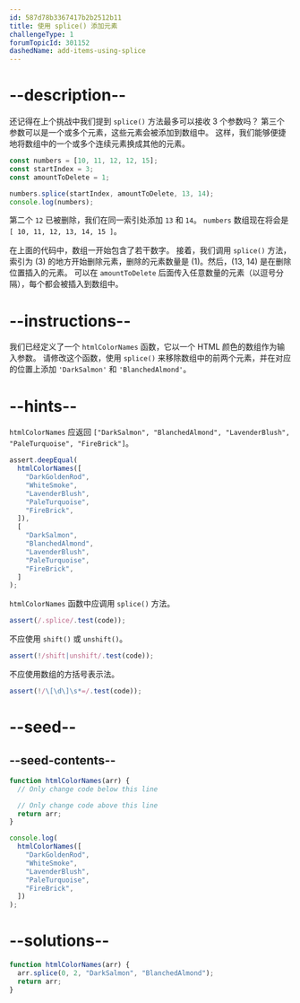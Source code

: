```yaml
---
id: 587d78b3367417b2b2512b11
title: 使用 splice() 添加元素
challengeType: 1
forumTopicId: 301152
dashedName: add-items-using-splice
---
```


# --description--

还记得在上个挑战中我们提到 `splice()` 方法最多可以接收 3 个参数吗？ 第三个参数可以是一个或多个元素，这些元素会被添加到数组中。 这样，我们能够便捷地将数组中的一个或多个连续元素换成其他的元素。

```js
const numbers = [10, 11, 12, 12, 15];
const startIndex = 3;
const amountToDelete = 1;

numbers.splice(startIndex, amountToDelete, 13, 14);
console.log(numbers);
```

第二个 `12` 已被删除，我们在同一索引处添加 `13` 和 `14`。 `numbers` 数组现在将会是 `[ 10, 11, 12, 13, 14, 15 ]`。

在上面的代码中，数组一开始包含了若干数字。 接着，我们调用 `splice()` 方法，索引为 (3) 的地方开始删除元素，删除的元素数量是 (1)。然后，(13, 14) 是在删除位置插入的元素。 可以在 `amountToDelete` 后面传入任意数量的元素（以逗号分隔），每个都会被插入到数组中。

# --instructions--

我们已经定义了一个 `htmlColorNames` 函数，它以一个 HTML 颜色的数组作为输入参数。 请修改这个函数，使用 `splice()` 来移除数组中的前两个元素，并在对应的位置上添加 `'DarkSalmon'` 和 `'BlanchedAlmond'`。

# --hints--

`htmlColorNames` 应返回 `["DarkSalmon", "BlanchedAlmond", "LavenderBlush", "PaleTurquoise", "FireBrick"]`。

```js
assert.deepEqual(
  htmlColorNames([
    "DarkGoldenRod",
    "WhiteSmoke",
    "LavenderBlush",
    "PaleTurquoise",
    "FireBrick",
  ]),
  [
    "DarkSalmon",
    "BlanchedAlmond",
    "LavenderBlush",
    "PaleTurquoise",
    "FireBrick",
  ]
);
```

`htmlColorNames` 函数中应调用 `splice()` 方法。

```js
assert(/.splice/.test(code));
```

不应使用 `shift()` 或 `unshift()`。

```js
assert(!/shift|unshift/.test(code));
```

不应使用数组的方括号表示法。

```js
assert(!/\[\d\]\s*=/.test(code));
```

# --seed--

## --seed-contents--

```js
function htmlColorNames(arr) {
  // Only change code below this line

  // Only change code above this line
  return arr;
}

console.log(
  htmlColorNames([
    "DarkGoldenRod",
    "WhiteSmoke",
    "LavenderBlush",
    "PaleTurquoise",
    "FireBrick",
  ])
);
```

# --solutions--

```js
function htmlColorNames(arr) {
  arr.splice(0, 2, "DarkSalmon", "BlanchedAlmond");
  return arr;
}
```
